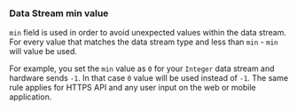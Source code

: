 ### Data Stream min value

```min``` field is used in order to avoid unexpected values within the data stream.
For every value that matches the data stream type and less than ```min``` - ```min``` will value be used.

For example, you set the ```min``` value as ```0``` for your ```Integer``` data stream and 
hardware sends  ```-1```. In that case ```0``` value will be used instead of ```-1```.
The same rule applies for HTTPS API and any user input on the web or mobile application.